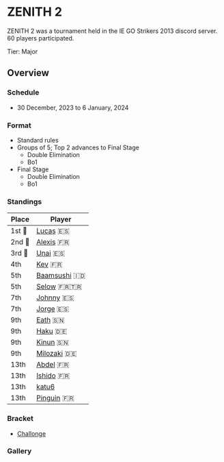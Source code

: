 # ZENITH 2

ZENITH 2 was a tournament held in the IE GO Strikers 2013 discord server.
60 players participated.

Tier: Major

## Overview

### Schedule
- 30 December, 2023 to 6 January, 2024

### Format
- Standard rules
- Groups of 5; Top 2 advances to Final Stage
  - Double Elimination
  - Bo1 
- Final Stage
  - Double Elimination
  - Bo1

### Standings

|Place|Player|
|-|-|
|1st :1st_place_medal:|[Lucas](../../players/spanish/lucas.md) :es:|
|2nd :2nd_place_medal:|[Alexis](../../players/french/alexisl.md) :fr:|
|3rd :3rd_place_medal:|[Unai](../../players/spanish/unaii.md) :es:|
|4th|[Kev](../../players/french/kevnox.md) :fr:|
|5th|[Baamsushi](../../players/indonesian/baamsushi.md) :indonesia:|
|5th|[Selow](../../players/french/$elow.md) :fr::tr:|
|7th|[Johnny](../../players/spanish/johnny.md) :es:|
|7th|[Jorge](../../players/spanish/jorge.md) :es:|
|9th|[Eath](../../players/senegalese/eath.md) :senegal:|
|9th|[Haku](../../players/german/haku.md) :de:|
|9th|[Kinun](../../players/senegalese/kinun.md) :senegal:|
|9th|[Milozaki](../../players/german/milozaki.md) :de:|
|13th|[Abdel](../../players/french/abdel.md) :fr:|
|13th|[Ishido](../../players/french/ishido.md) :fr:|
|13th|[katu6](../../players/japanese/katu6.md)|
|13th|[Pinguin](../../players/french/pinguin.md) :fr:|

### Bracket
- [Challonge](https://challonge.com/qbji2btt)

### Gallery